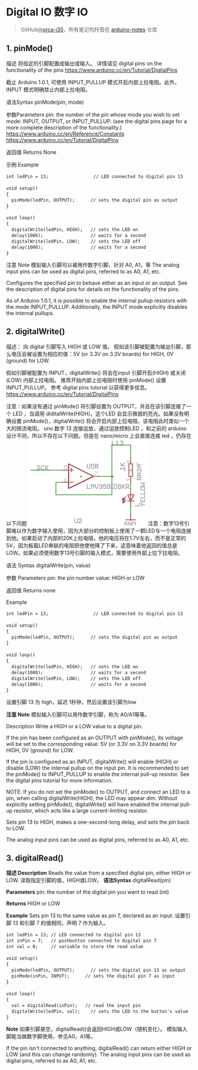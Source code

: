 # Digital IO 数字 IO
> GitHub@[orca-j35](https://github.com/orca-j35)，所有笔记均托管在 [arduino-notes](https://github.com/orca-j35/arduino-notes) 仓库



## 1. pinMode()
描述
将指定的引脚配置成输出或输入。
详情请见 digital pins on the functionality of the pins
https://www.arduino.cc/en/Tutorial/DigitalPins

截止 Arduino 1.0.1, 可使用 INPUT_PULLUP 模式开启内部上拉电阻。此外，INPUT 模式明确禁止内部上拉电阻。

语法Syntax
pinMode(pin, mode)

参数Parameters
pin: the number of the pin whose mode you wish to set
mode: INPUT, OUTPUT, or INPUT_PULLUP. (see the digital pins page for a more complete description of the functionality.)
https://www.arduino.cc/en/Reference/Constants
https://www.arduino.cc/en/Tutorial/DigitalPins

返回值 Returns
None

示例 Example
```
int ledPin = 13;                 // LED connected to digital pin 13

void setup()
{
  pinMode(ledPin, OUTPUT);      // sets the digital pin as output
}

void loop()
{
  digitalWrite(ledPin, HIGH);   // sets the LED on
  delay(1000);                  // waits for a second
  digitalWrite(ledPin, LOW);    // sets the LED off
  delay(1000);                  // waits for a second
}
```

注意 Note
模拟输入引脚可以被用作数字引脚，针对 A0, A1，等
The analog input pins can be used as digital pins, referred to as A0, A1, etc.

Configures the specified pin to behave either as an input or an output. See the description of digital pins for details on the functionality of the pins.

As of Arduino 1.0.1, it is possible to enable the internal pullup resistors with the mode INPUT_PULLUP. Additionally, the INPUT mode explicitly disables the internal pullups.

## 2. digitalWrite()
描述：
向 digital 引脚写入 HIGH 或 LOW 值。
假如该引脚被配置为输出引脚，那么电压会被设置为相应的值：5V (or 3.3V on 3.3V boards) for HIGH, 0V (ground) for LOW.

假如引脚被配置为 INPUT，digitalWrite() 将会在input 引脚开启(HIGH) 或关闭 (LOW) 内部上拉电阻。
推荐开始内部上拉电阻时使用 pinMode() 设置 INPUT_PULLUP。
参考 digital pins tutorial 以获得更多信息。
https://www.arduino.cc/en/Tutorial/DigitalPins

注意：如果没有通过 pinMode() 将引脚设置为 OUTPUT，并且在该引脚连接了一个 LED ，当调用 diditalWrite(HIGH)，这个LED 会显示微弱的亮光。如果没有明确设置 pinMode()，digitalWrite() 将会开启内部上拉电阻，该电阻此时类似一个大的限流电阻。
uno 数字 13 连接运放，通过运放控制LED ，和之前的 arduino 设计不同，所以不存在以下问题。但是在 nano/micro 上会直接连接 led ，仍存在以下问题
![Alt text](Digital_IO.assets/.1473320108209.png)
注意：数字13号引脚难以作为数字输入使用，因为大部分的控制板上使用了一颗LED与一个电阻连接到他。如果启动了内部的20K上拉电阻，他的电压将在1.7V左右，而不是正常的5V，因为板载LED串联的电阻把他使他降了下来，这意味着他返回的值总是LOW。如果必须使用数字13号引脚的输入模式，需要使用外部上拉下拉电阻。

语法 Syntax
digitalWrite(pin, value)

参数 Parameters
pin: the pin number
value: HIGH or LOW

返回值 Returns
none

Example
```
int ledPin = 13;                 // LED connected to digital pin 13

void setup()
{
  pinMode(ledPin, OUTPUT);      // sets the digital pin as output
}

void loop()
{
  digitalWrite(ledPin, HIGH);   // sets the LED on
  delay(1000);                  // waits for a second
  digitalWrite(ledPin, LOW);    // sets the LED off
  delay(1000);                  // waits for a second
}
```
设置引脚 13 为 high，延迟 1秒钟，然后设置该引脚为low

**注意 Note**
模拟输入引脚可以用作数字引脚，称为 A0/A1等等。

Description
Write a HIGH or a LOW value to a digital pin.

If the pin has been configured as an OUTPUT with pinMode(), its voltage will be set to the corresponding value: 5V (or 3.3V on 3.3V boards) for HIGH, 0V (ground) for LOW.

If the pin is configured as an INPUT, digitalWrite() will enable (HIGH) or disable (LOW) the internal pullup on the input pin. It is recommended to set the pinMode() to INPUT_PULLUP to enable the internal pull-up resistor. See the digital pins tutorial for more information.

NOTE: If you do not set the pinMode() to OUTPUT, and connect an LED to a pin, when calling digitalWrite(HIGH), the LED may appear dim. Without explicitly setting pinMode(), digitalWrite() will have enabled the internal pull-up resistor, which acts like a large current-limiting resistor.

Sets pin 13 to HIGH, makes a one-second-long delay, and sets the pin back to LOW.

The analog input pins can be used as digital pins, referred to as A0, A1, etc.

## 3. digitalRead()
**描述 Description**
Reads the value from a specified digital pin, either HIGH or LOW.
读取指定引脚的值，HIGH或LOW。
**语法Syntax**
digitalRead(pin)

**Parameters**
pin: the number of the digital pin you want to read (int)

**Returns**
HIGH or LOW

**Example**
Sets pin 13 to the same value as pin 7, declared as an input.
设置引脚 13 和引脚 7 的值相同，声明 7 作为输入。
```
int ledPin = 13; // LED connected to digital pin 13
int inPin = 7;   // pushbutton connected to digital pin 7
int val = 0;     // variable to store the read value

void setup()
{
  pinMode(ledPin, OUTPUT);      // sets the digital pin 13 as output
  pinMode(inPin, INPUT);      // sets the digital pin 7 as input
}

void loop()
{
  val = digitalRead(inPin);   // read the input pin
  digitalWrite(ledPin, val);    // sets the LED to the button's value
}
```

**Note**
如果引脚悬空，digitalRead()会返回HIGH或LOW（随机变化）。
模拟输入脚能当做数字脚使用，参见A0，A1等。

If the pin isn't connected to anything, digitalRead() can return either HIGH or LOW (and this can change randomly).
The analog input pins can be used as digital pins, referred to as A0, A1, etc.